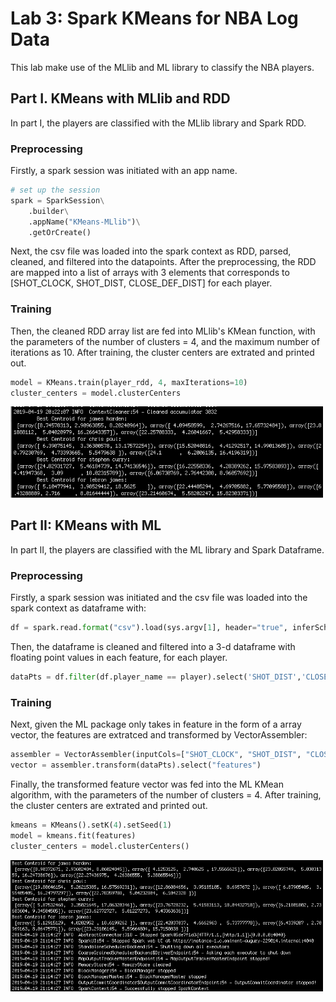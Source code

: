 # Lab 3: Spark KMeans for NBA Log Data

This lab make use of the MLlib and ML library to classify the NBA players. 

## Part I. KMeans with MLlib and RDD

In part I, the players are classified with the MLlib library and Spark RDD. 

### Preprocessing

Firstly, a spark session was initiated with an app name. 

```python
# set up the session 
spark = SparkSession\
    .builder\
    .appName("KMeans-MLlib")\
    .getOrCreate()
```

Next, the csv file was loaded into the spark context as RDD, parsed, cleaned, and filtered into the datapoints. After the preprocessing, the RDD are mapped into a list of arrays with 3 elements that corresponds to [SHOT_CLOCK, SHOT_DIST, CLOSE_DEF_DIST] for each player. 


### Training

Then, the cleaned RDD array list are fed into MLlib's KMean function, with the parameters of the number of clusters = 4, and the maximum number of iterations as 10. After training, the cluster centers are extrated and printed out. 

```python
model = KMeans.train(player_rdd, 4, maxIterations=10)
cluster_centers = model.clusterCenters
```

<img src="pic/result1.png" width="500">



## Part II: KMeans with ML

In part II, the players are classified with the ML library and Spark Dataframe. 


### Preprocessing

Firstly, a spark session was initiated and the csv file was loaded into the spark context as dataframe with:

```python
df = spark.read.format("csv").load(sys.argv[1], header="true", inferSchema="true")
``` 

Then, the dataframe is cleaned and filtered into a 3-d dataframe with floating point values in each feature, for each player. 

```python
dataPts = df.filter(df.player_name == player).select('SHOT_DIST','CLOSE_DEF_DIST', 'SHOT_CLOCK').na.drop()
```

### Training

Next, given the ML package only takes in feature in the form of a array vector, the features are extratced and transformed by VectorAssembler: 

```python
assembler = VectorAssembler(inputCols=["SHOT_CLOCK", "SHOT_DIST", "CLOSE_DEF_DIST"], outputCol = "features")
vector = assembler.transform(dataPts).select("features")
```

Finally, the transformed feature vector was fed into the ML KMean algorithm, with the parameters of the number of clusters = 4. After training, the cluster centers are extrated and printed out. 

```python
kmeans = KMeans().setK(4).setSeed(1)
model = kmeans.fit(features)
cluster_centers = model.clusterCenters()
```

<img src="pic/result2.png" width="500">


